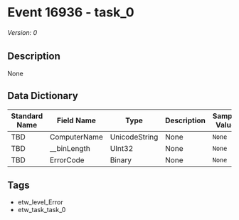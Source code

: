 # Event 16936 - task_0
###### Version: 0

## Description
None

## Data Dictionary
|Standard Name|Field Name|Type|Description|Sample Value|
|---|---|---|---|---|
|TBD|ComputerName|UnicodeString|None|`None`|
|TBD|__binLength|UInt32|None|`None`|
|TBD|ErrorCode|Binary|None|`None`|

## Tags
* etw_level_Error
* etw_task_task_0